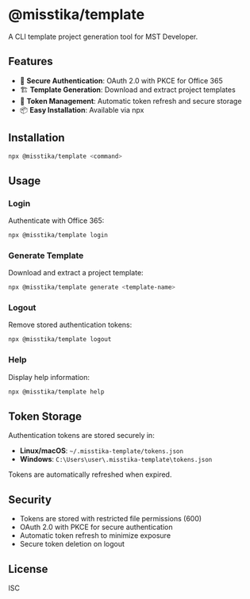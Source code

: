 # @misstika/template

A CLI template project generation tool for MST Developer.

## Features

- 🔐 **Secure Authentication**: OAuth 2.0 with PKCE for Office 365
- 🏗️ **Template Generation**: Download and extract project templates
- 🔄 **Token Management**: Automatic token refresh and secure storage
- 📦 **Easy Installation**: Available via npx

## Installation

```bash
npx @misstika/template <command>
```

## Usage

### Login
Authenticate with Office 365:
```bash
npx @misstika/template login
```

### Generate Template
Download and extract a project template:
```bash
npx @misstika/template generate <template-name>
```

### Logout
Remove stored authentication tokens:
```bash
npx @misstika/template logout
```

### Help
Display help information:
```bash
npx @misstika/template help
```

## Token Storage

Authentication tokens are stored securely in:
- **Linux/macOS**: `~/.misstika-template/tokens.json`
- **Windows**: `C:\Users\user\.misstika-template\tokens.json`

Tokens are automatically refreshed when expired.

## Security

- Tokens are stored with restricted file permissions (600)
- OAuth 2.0 with PKCE for secure authentication
- Automatic token refresh to minimize exposure
- Secure token deletion on logout

## License

ISC
